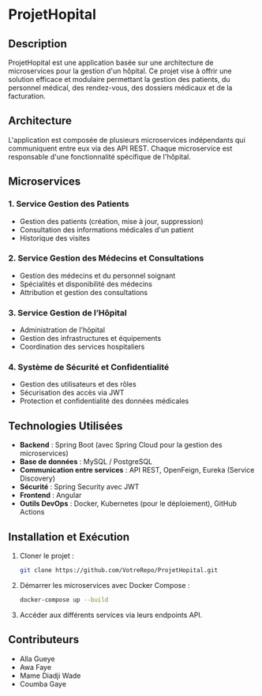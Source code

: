 # ProjetHopital

## Description
ProjetHopital est une application basée sur une architecture de microservices pour la gestion d'un hôpital. Ce projet vise à offrir une solution efficace et modulaire permettant la gestion des patients, du personnel médical, des rendez-vous, des dossiers médicaux et de la facturation.

## Architecture
L'application est composée de plusieurs microservices indépendants qui communiquent entre eux via des API REST. Chaque microservice est responsable d'une fonctionnalité spécifique de l'hôpital.

## Microservices

### 1. **Service Gestion des Patients**
   - Gestion des patients (création, mise à jour, suppression)
   - Consultation des informations médicales d'un patient
   - Historique des visites

### 2. **Service Gestion des Médecins et Consultations**
   - Gestion des médecins et du personnel soignant
   - Spécialités et disponibilité des médecins
   - Attribution et gestion des consultations

### 3. **Service Gestion de l’Hôpital**
   - Administration de l'hôpital
   - Gestion des infrastructures et équipements
   - Coordination des services hospitaliers

### 4. **Système de Sécurité et Confidentialité**
   - Gestion des utilisateurs et des rôles
   - Sécurisation des accès via JWT
   - Protection et confidentialité des données médicales

## Technologies Utilisées
- **Backend** : Spring Boot (avec Spring Cloud pour la gestion des microservices)
- **Base de données** : MySQL / PostgreSQL
- **Communication entre services** : API REST, OpenFeign, Eureka (Service Discovery)
- **Sécurité** : Spring Security avec JWT
- **Frontend** : Angular
- **Outils DevOps** : Docker, Kubernetes (pour le déploiement), GitHub Actions

## Installation et Exécution
1. Cloner le projet :
   ```sh
   git clone https://github.com/VotreRepo/ProjetHopital.git
   ```
2. Démarrer les microservices avec Docker Compose :
   ```sh
   docker-compose up --build
   ```
3. Accéder aux différents services via leurs endpoints API.

## Contributeurs
- Alla Gueye
- Awa Faye
- Mame Diadji Wade
- Coumba Gaye
